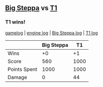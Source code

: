 ## [Big Steppa](<../../Big Steppa/README.md>) vs [T1](<../../T1/README.md>)
### T1 wins!

[gamelog](<gamelog.json>) | [engine log](<engine>) | [Big Steppa log](<Big Steppa>) | [T1 log](<T1>)

|              | Big Steppa | T1   |
| ------------ | ---------- | ---- |
| Wins         |         +0 |   +1 |
| Score        |        560 | 1000 |
| Points Spent |       1000 | 1000 |
| Damage       |          0 |   44 |
